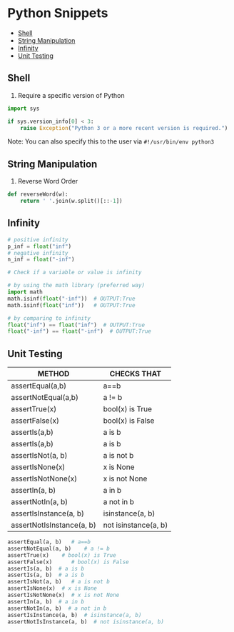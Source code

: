 # Python Snippets

<!-- MarkdownTOC -->

* [Shell](#shell)
* [String Manipulation](#string-manipulation)
* [Infinity](#infinity)
* [Unit Testing](#unit-testing)

<!-- /MarkdownTOC -->


<a id="shell"></a>
## Shell

1. Require a specific version of Python

```python
import sys

if sys.version_info[0] < 3:
    raise Exception("Python 3 or a more recent version is required.")
```

Note: You can also specify this to the user via `#!/usr/bin/env python3`

<a id="string-manipulation"></a>
## String Manipulation

1. Reverse Word Order

```python
def reverseWord(w):
    return ' '.join(w.split()[::-1])
```

<a id="infinity"></a>
## Infinity

```python
# positive infinity
p_inf = float("inf")
# negative infinity
n_inf = float("-inf")
```

```python
# Check if a variable or value is infinity

# by using the math library (preferred way)
import math
math.isinf(float("-inf"))  # OUTPUT:True
math.isinf(float("inf"))   # OUTPUT:True

# by comparing to infinity
float("inf") == float("inf")  # OUTPUT:True
float("-inf") == float("-inf")  # OUTPUT:True
```

<a id="unit-testing"></a>
## Unit Testing


| METHOD              			| CHECKS THAT |
| ------              			| ----------- |
| assertEqual(a,b) 					|	a==b |
| assertNotEqual(a,b) 			|	a != b |
| assertTrue(x)	 						| bool(x) is True |
| assertFalse(x) 						|	bool(x) is False |
| assertIs(a,b) 						|	a is b |
| assertIs(a,b) 						|	a is b |
| assertIsNot(a, b) 				|	a is not b |
| assertIsNone(x) 					|	x is None |
| assertIsNotNone(x) 				|	x is not None |
| assertIn(a, b) 						|	a in b |
| assertNotIn(a, b) 				|	a not in b |
| assertIsInstance(a, b) 		|	isinstance(a, b) |
| assertNotIsInstance(a, b) |	not isinstance(a, b) |

```python
assertEqual(a, b) 	# a==b
assertNotEqual(a, b) 	# a != b
assertTrue(x)	 # bool(x) is True
assertFalse(x)  	# bool(x) is False
assertIs(a, b) 	# a is b
assertIs(a, b) 	# a is b
assertIsNot(a, b) 	# a is not b
assertIsNone(x)  # x is None
assertIsNotNone(x)  # x is not None
assertIn(a, b)  # a in b
assertNotIn(a, b)  # a not in b
assertIsInstance(a, b)  # isinstance(a, b)
assertNotIsInstance(a, b)  # not isinstance(a, b)
```
